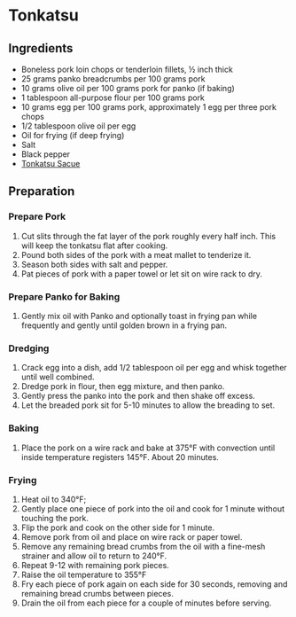 # Tonkatsu

## Ingredients
- Boneless pork loin chops or tenderloin fillets, ½ inch thick 
- 25 grams panko breadcrumbs per 100 grams pork
- 10 grams olive oil per 100 grams pork for panko (if baking)   
- 1 tablespoon all-purpose flour per 100 grams pork 
- 10 grams egg per 100 grams pork, approximately 1 egg per three pork chops 
- 1/2 tablespoon olive oil per egg
- Oil for frying (if deep frying)
- Salt 
- Black pepper
- [Tonkatsu Sacue](tonkatsu-sauce.md)

## Preparation

### Prepare Pork
1. Cut slits through the fat layer of the pork roughly every half inch. This will keep the tonkatsu flat after cooking.
2. Pound both sides of the pork with a meat mallet to tenderize it. 
3. Season both sides with salt and pepper.
4. Pat pieces of pork with a paper towel or let sit on wire rack to dry. 

### Prepare Panko for Baking
1. Gently mix oil with Panko and optionally toast in frying pan while frequently and gently until golden brown in a frying pan. 

### Dredging
1. Crack egg into a dish, add 1/2 tablespoon oil per egg and whisk together until well combined. 
2. Dredge pork in flour, then egg mixture, and then panko. 
3. Gently press the panko into the pork and then shake off excess. 
4. Let the breaded pork sit for 5-10 minutes to allow the breading to set.

### Baking
1. Place the pork on a wire rack and bake at 375&deg;F with convection until inside temperature registers 145&deg;F. About 20 minutes.

### Frying
1. Heat oil to 340&deg;F;
2. Gently place one piece of pork into the oil and cook for 1 minute without touching the pork.
3.  Flip the pork and cook on the other side for 1 minute.   
4.  Remove pork from oil and place on wire rack or paper towel.
5.  Remove any remaining bread crumbs from the oil with a fine-mesh strainer and allow oil to return to 240&deg;F.
6.  Repeat 9-12 with remaining pork pieces.
7.  Raise the oil temperature to 355&deg;F
8.  Fry each piece of pork again on each side for 30 seconds, removing and remaining bread crumbs between pieces. 
9.  Drain the oil from each piece for a couple of minutes before serving. 

